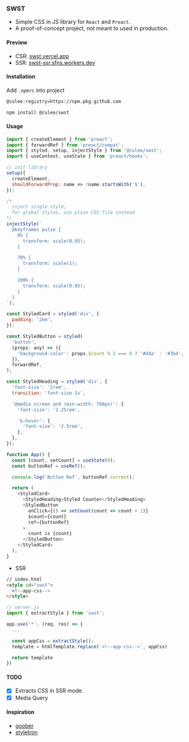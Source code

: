 ### SWST

- Simple CSS in JS library for `React` and `Preact`.
- A proof-of-concept project, not meant to used in production.

#### Preview

- CSR: [swst.vercel.app](https://swst.vercel.app/)
- SSR: [swst-ssr.sfns.workers.dev](https://swst-ssr.sfns.workers.dev/)

#### Installation

Add `.npmrc` into project

```bash
@culee:registry=https://npm.pkg.github.com
```

```bash
npm install @culee/swst
```

#### Usage

```js
import { createElement } from 'preact';
import { forwardRef } from 'preact/compat';
import { styled, setup, injectStyle } from '@culee/swst';
import { useContext, useState } from 'preact/hooks';

// init library
setup({
  createElement,
  shouldForwardProp: name => !name.startsWith('$'),
});

/*
  inject single style,
  for global styles, use plain CSS file instead
*/
injectStyle(`
  @keyframes pulse {
    0% {
      transform: scale(0.95);
    }

    70% {
      transform: scale(1);
    }

    100% {
      transform: scale(0.95);
    }
  }
`);

const StyledCard = styled('div', {
  padding: '2em',
});

const StyledButton = styled(
  'button',
  (props: any) => ({
    'background-color': props.$count % 2 === 0 ? '#d4a' : '#3b4',
  }),
  forwardRef,
);

const StyledHeading = styled('div', {
  'font-size': '2rem',
  transition: 'font-size 1s',

  '@media screen and (min-width: 768px)': {
    'font-size': '2.25rem',

    '&:hover': {
      'font-size': '2.5rem',
    },
  },
});

function App() {
  const [count, setCount] = useState(0);
  const buttonRef = useRef();

  console.log('Button Ref', buttonRef.current);

  return (
    <StyledCard>
      <StyledHeading>Styled Counter</StyledHeading>
      <StyledButton
        onClick={() => setCount(count => count + 1)}
        $count={count}
        ref={buttonRef}
      >
        count is {count}
      </StyledButton>
    </StyledCard>
  );
}
```

- SSR

```html
// index.html
<style id="swst">
  <!--app-css-->
</style>
```

```js
// server.js
import { extractStyle } from 'swst';

app.use('*', (req, res) => {
  ...

  const appCss = extractStyle();
  template = htmlTemplate.replace(`<!--app-css-->`, appCss)

  return template
})
```

#### TODO

- [x] Extracts CSS in SSR mode.
- [x] Media Query

#### Inspiration

- [goober](https://goober.rocks)
- [styletron](https://styletron.org/)

